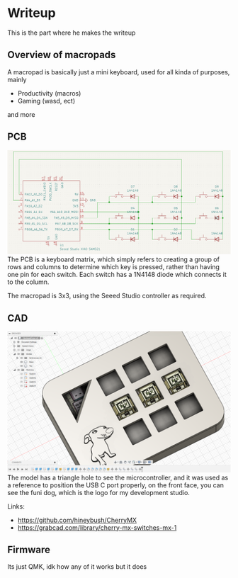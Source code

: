 # Writeup
This is the part where he makes the writeup

## Overview of macropads
A macropad is basically just a mini keyboard, used for all kinda of purposes, mainly
- Productivity (macros)
- Gaming (wasd, ect)

and more

## PCB
![Schematic for the PCB](images/Schematic.png)
The PCB is a keyboard matrix, which simply refers to creating a group of rows and columns to determine which key is pressed, rather than having one pin for each switch. Each switch has a 1N4148 diode which connects it to the column.

The macropad is 3x3, using the Seeed Studio controller as required.

## CAD
![CAD of the case](images/CAD.png)
The model has a triangle hole to see the microcontroller, and it was used as a reference to position the USB C port properly, on the front face, you can see the funi dog, which is the logo for my development studio.

Links:
- https://github.com/hineybush/CherryMX
- https://grabcad.com/library/cherry-mx-switches-mx-1


## Firmware
Its just QMK, idk how any of it works but it does